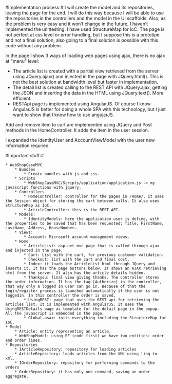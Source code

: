 #Implementation process:#
I will create the model and its repositories, leaving the page for the end. I will do this way because I will be able to use the repositories in the controllers and the model in the UI scaffolds. Also, as the problem is very easy and it won’t change in the future, I haven’t implemented the unittesting. I have used StructureMap for IoC. The page is not perfect at css level or error handling, but I suppose this is a prototipe and not a final solution, also going to a final solution is possible with this code without any problem.

In the page I show 3 ways of loading web pages using ajax, there is no ajax at "menu" level:
*	The article list is created with a partial view retrieved from the server using JQuery.ajax() and injected in the page with JQuery.html(). This is not the best solution at bandwidth level but faster in implementation.
*	The detail list is created calling to the REST API with JQuery.ajax, getting the JSON and inserting the data in the HTML using JQuery.text(). More efficient.
*	RESTApi page is implemented using AngularJS. Of course I know AngularJS is better for doing a whole SPA with this technology, but I just want to show that I know how to use angujarJS.

Add and remove item to cart are implemented using JQuery and Post methods in the HomeController. It adds the item in the user session.

I expanded the IdentityUser and AccountViewModel with the user new information required.

#Important stuff:#

	* WebShopCaseMVC
		* Bundles
			* Create bundles with js and css.
		* Scripts
			* WebShopCaseMVC/Scripts/application/application.js -> my javascript functions with jquery.
		* Controllers
			* HomeController: controller for the pages in /Home/. It uses the Session object for storing the cart between calls. It also uses StructureMap as IoC.
			* ArticleController: this is the REST API.
		* Models:
			* IdentityModels: here the application user is define, with the properties to be saved that has been requested: Title, FirstName, LastName, Address, HouseNumber…
		* Views:
			* Account: Microsoft account management views.
		* Home
			* ArticleList: asp.net mvc page that is called through ajax and injected in the page.
			* Cart: List with the cart, for previous customer validation.
			* Checkout: list with the cart and final cost.
			* Index: it loads the ArticleList html through JQuery and inserts it. It has the page buttons below. It shows an AJAX retrieving html from the server. It also has the article details hidden.
			* Thankyou: final view giving thanks. The controller stores the order information. It has the tag [Authorize] in the controller, that way only a logged in user can go in. Because of that the login/register process is launched automatically if the user is not loggedin. In this controller the order is saved.
			* UsingREST: page that uses the REST api for retrieving the articles list. It is implemented with AngularJS. It uses the UsingRESTDetails page as template for the detail page in the popup. All the javascript is embedded in the page.
			* Global.asax: inits everything including the StructureMap for IoC.
	* Model
		* Article: entity representing an article.
		* WebShopModel: using EF (code first) we have two entities: order and order lines.
	* Repositories
		* IArticleRepository: repository for loading articles
		* ArticleRepository: loads articles from the XML using linq to xml.
		* IOrderRepository: repository for performing commands to the orders
		* OrderRepository: it has only one command, saving an order aggregate.
